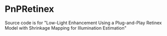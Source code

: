 # PnPRetinex

Source code is for "Low-Light Enhancement Using a Plug-and-Play Retinex Model with Shrinkage Mapping for Illumination Estimation"
